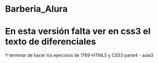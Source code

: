 # Barberia_Alura
<title>Esta es la pagina web desarrollada en el curso Principiante en Programación G6 - ONE</title>

<h1>En esta versión falta ver en css3 el texto de diferenciales</h1>
<p>Y terminar de hacer los ejercisios de 1769-HTML5 y CSS3 parte4 - aula3</p>

